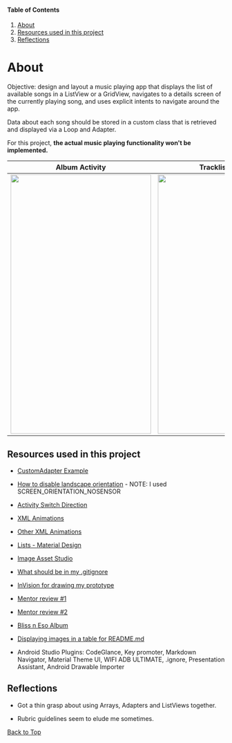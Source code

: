 #### Table of Contents
  1. [About](#about)
  2. [Resources used in this project](#resources-used-in-this-project)
  3. [Reflections](#reflections)

# About
  Objective: design and layout a music playing app that displays the list of available songs in a ListView or a GridView, navigates to a details screen of the currently playing song, and uses explicit intents to navigate around the app.

Data about each song should be stored in a custom class that is retrieved and displayed via a Loop and Adapter.

For this project, **the actual music playing functionality won't be implemented.**

Album Activity|Tracklist Activity|Now Playing Activity
:-------------------------:|:-------------------------:|:-------------------------:
<img src="https://i.imgur.com/9clQvhP.jpg" width="325" height="600">  |  <img src="https://i.imgur.com/9clQvhP.jpg" width="325" height="600">  |  <img src="https://i.imgur.com/9clQvhP.jpg" width="325" height="600">




## Resources used in this project

* [CustomAdapter Example](https://github.com/udacity/ud839_CustomAdapter_Example)

* [How to disable landscape orientation](https://stackoverflow.com/questions/6745797/how-to-set-entire-application-in-portrait-mode-only/9784269#9784269) - NOTE: I used SCREEN_ORIENTATION_NOSENSOR

* [Activity Switch Direction](https://stackoverflow.com/questions/5105126/android-activity-switch-direction/9747708#9747708)

* [XML Animations](https://stackoverflow.com/a/20188089/8651044)

* [Other XML Animations](https://www.androidhive.info/2013/06/android-working-with-xml-animations/)

* [Lists - Material Design](https://material.io/design/components/lists.html?utm_source=udacity&utm_medium=course&utm_campaign=android_basics#)

* [Image Asset Studio](https://developer.android.com/studio/write/image-asset-studio)

* [What should be in my .gitignore](https://stackoverflow.com/questions/16736856/what-should-be-in-my-gitignore-for-an-android-studio-project/17803964#17803964)

* [InVision for drawing my prototype](https://www.invisionapp.com/)

* [Mentor review #1](https://review.udacity.com/#!/reviews/1303073/shared)

* [Mentor review #2]()

* [Bliss n Eso Album](https://en.wikipedia.org/wiki/Off_the_Grid_(Bliss_n_Eso_album)#Track_listing)

* [Displaying images in a table for README.md](https://stackoverflow.com/a/24320279/8651044)

* Android Studio Plugins: CodeGlance, Key promoter, Markdown Navigator, Material Theme UI, WIFI ADB ULTIMATE, .ignore, Presentation Assistant, Android Drawable Importer

## Reflections

* Got a thin grasp about using Arrays, Adapters and ListViews together.

* Rubric guidelines seem to elude me sometimes.

[Back to Top](#table-of-contents)
